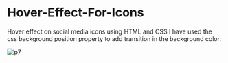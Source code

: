 # Hover-Effect-For-Icons
Hover effect on social media icons using HTML and CSS
I have used the css background position property to add transition in the background color.

![p7](https://user-images.githubusercontent.com/90318905/172888653-0482a5fd-3bf0-4da5-a6ab-a1328d151aea.jpg)
